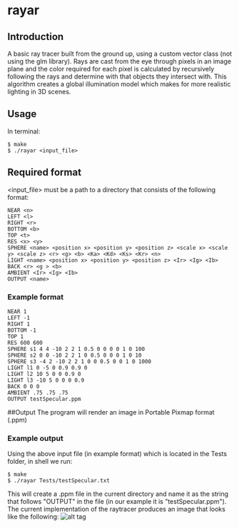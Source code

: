 # rayar

## Introduction
A basic ray tracer built from the ground up, using a custom vector class (not using the glm library). Rays are cast from the eye through pixels in an image plane and the color required for each pixel is calculated by recursively following the rays and determine with that objects they intersect with. This algorithm creates a global illumination model which makes for more realistic lighting in 3D scenes.

## Usage
In terminal:
```shell
$ make
$ ./rayar <input_file>
```
## Required format
<input_file> must be a path to a directory that consists of the following format:
```shell
NEAR <n>
LEFT <l>
RIGHT <r>
BOTTOM <b>
TOP <t>
RES <x> <y>
SPHERE <name> <position x> <position y> <position z> <scale x> <scale y> <scale z> <r> <g> <b> <Ka> <Kd> <Ks> <Kr> <n>
LIGHT <name> <position x> <position y> <position z> <Ir> <Ig> <Ib>
BACK <r> <g > <b>
AMBIENT <Ir> <Ig> <Ib>
OUTPUT <name>
```

### Example format
```shell
NEAR 1
LEFT -1
RIGHT 1
BOTTOM -1
TOP 1
RES 600 600
SPHERE s1 4 4 -10 2 2 1 0.5 0 0 0 0 1 0 100
SPHERE s2 0 0 -10 2 2 1 0 0.5 0 0 0 1 0 10
SPHERE s3 -4 2 -10 2 2 1 0 0 0.5 0 0 1 0 1000
LIGHT l1 0 -5 0 0.9 0.9 0
LIGHT l2 10 5 0 0 0.9 0
LIGHT l3 -10 5 0 0 0 0.9
BACK 0 0 0
AMBIENT .75 .75 .75
OUTPUT testSpecular.ppm
```

##Output
The program will render an image in Portable Pixmap format (.ppm)

### Example output
Using the above input file (in example format) which is located in the Tests folder, in shell we run:
```shell
$ make
$ ./rayar Tests/testSpecular.txt
```
This will create a .ppm file in the current directory and name it as the string that follows "OUTPUT" in the file (in our example it is "testSpecular.ppm"). The current implementation of the raytracer produces an image that looks like the following:
![alt tag](http://www.alekseev.io/misc/testSpecular.png)
